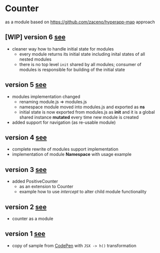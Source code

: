 # Counter
as a module based on https://github.com/zaceno/hyperapp-map approach

## [WIP] version 6 [see](https://rawcdn.githack.com/mshgh/ha2-samples/41fb843359c8e9e21c32e56e356913d09402523b/index.html)

- cleaner way how to handle initial state for modules
  - every module returns its initial state including inital states of all nested modules
  - there is no top level `init` shared by all modules; consumer of modules is responsible for building of the initial state

## version 5 [see](https://rawcdn.githack.com/mshgh/ha2-samples/counter-map-v5/index.html)

- modules implementation changed
  - renaming module.js => modules.js
  - namespace module moved into modules.js and exported as **ns**
  - initial state is now exported from modules.js as **init** and it is a global shared instance **mutated** every time new module is created
- added support for navigation (as re-usable module)

## version 4 [see](https://rawcdn.githack.com/mshgh/ha2-samples/counter-map-v4/index.html)

- complete rewrite of modules support implementation
- implementation of module **Namespace** with usage example

## version 3 [see](https://rawcdn.githack.com/mshgh/ha2-samples/counter-map-v3/index.html)

- added PositiveCounter
  - as an extension to Counter
  - example how to use *intercept* to alter child module functionality

## version 2 [see](https://rawcdn.githack.com/mshgh/ha2-samples/counter-map-v2/index.html)

- counter as a module

## version 1 [see](https://rawcdn.githack.com/mshgh/ha2-samples/counter-map-v1/index.html)

- copy of sample from [CodePen](https://codepen.io/zaceno/pen/ExxdzJZ) with `JSX -> h()` transformation
